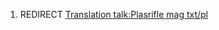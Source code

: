 1.  REDIRECT [Translation talk:Plasrifle mag
    txt/pl](Translation_talk:Plasrifle_mag_txt/pl "wikilink")